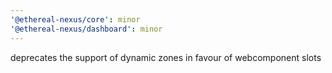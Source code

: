 ```yaml
---
'@ethereal-nexus/core': minor
'@ethereal-nexus/dashboard': minor
---
```


deprecates the support of dynamic zones in favour of webcomponent slots
